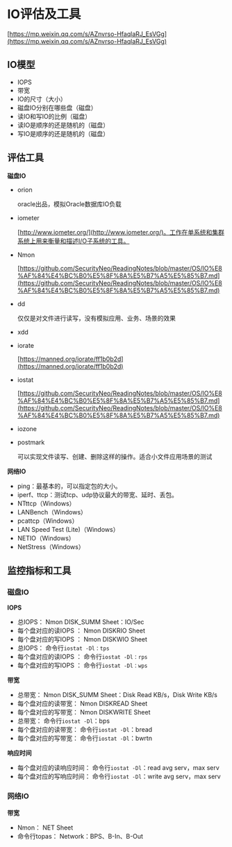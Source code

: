 # IO评估及工具 #

[https://mp.weixin.qq.com/s/AZnvrso-HfaqlaRJ_EsVGg](https://mp.weixin.qq.com/s/AZnvrso-HfaqlaRJ_EsVGg)

## IO模型 ##

- IOPS
- 带宽
- IO的尺寸（大小）
- 磁盘IO分别在哪些盘（磁盘）
- 读IO和写IO的比例（磁盘）
- 读IO是顺序的还是随机的（磁盘）
- 写IO是顺序的还是随机的（磁盘）

## 评估工具 ##

**磁盘IO**

- orion

	oracle出品，模拟Oracle数据库IO负载

- iometer

	[http://www.iometer.org/](http://www.iometer.org/)。工作在单系统和集群系统上用来衡量和描述I/O子系统的工具。

- Nmon

	[https://github.com/SecurityNeo/ReadingNotes/blob/master/OS/IO%E8%AF%84%E4%BC%B0%E5%8F%8A%E5%B7%A5%E5%85%B7.md](https://github.com/SecurityNeo/ReadingNotes/blob/master/OS/IO%E8%AF%84%E4%BC%B0%E5%8F%8A%E5%B7%A5%E5%85%B7.md)

- dd

	仅仅是对文件进行读写，没有模拟应用、业务、场景的效果

- xdd

- iorate
	
	[https://manned.org/iorate/ff1b0b2d](https://manned.org/iorate/ff1b0b2d)

- iostat

	[https://github.com/SecurityNeo/ReadingNotes/blob/master/OS/IO%E8%AF%84%E4%BC%B0%E5%8F%8A%E5%B7%A5%E5%85%B7.md](https://github.com/SecurityNeo/ReadingNotes/blob/master/OS/IO%E8%AF%84%E4%BC%B0%E5%8F%8A%E5%B7%A5%E5%85%B7.md)

- iozone


- postmark

	可以实现文件读写、创建、删除这样的操作。适合小文件应用场景的测试


**网络IO**

- ping：最基本的，可以指定包的大小。
- iperf、ttcp：测试tcp、udp协议最大的带宽、延时、丢包。
- NTttcp（Windows）
- LANBench（Windows）
- pcattcp（Windows）
- LAN Speed Test (Lite)（Windows）
- NETIO（Windows）
- NetStress（Windows）

## 监控指标和工具 ##

### 磁盘IO ###

**IOPS**

- 总IOPS：				Nmon DISK_SUMM Sheet：IO/Sec
- 每个盘对应的读IOPS ：	Nmon DISKRIO Sheet
- 每个盘对应的写IOPS ：	Nmon DISKWIO Sheet
- 总IOPS：				命令行`iostat -Dl：tps`
- 每个盘对应的读IOPS ：	命令行`iostat -Dl：rps`
- 每个盘对应的写IOPS ：	命令行`iostat -Dl：wps`

**带宽**

- 总带宽：	Nmon DISK_SUMM Sheet：Disk Read KB/s，Disk Write KB/s
- 每个盘对应的读带宽：	Nmon DISKREAD Sheet
- 每个盘对应的写带宽：	Nmon DISKWRITE Sheet
- 总带宽：	命令行`iostat -Dl`：bps
- 每个盘对应的读带宽：	命令行`iostat -Dl`：bread
- 每个盘对应的写带宽：	命令行`iostat -Dl`：bwrtn

**响应时间**

- 每个盘对应的读响应时间：	命令行`iostat -Dl`：read avg serv，max serv
- 每个盘对应的写响应时间：	命令行`iostat -Dl`：write avg serv，max serv

### 网络IO ###

**带宽**

- Nmon：	NET Sheet
- 命令行topas：	Network：BPS、B-In、B-Out

